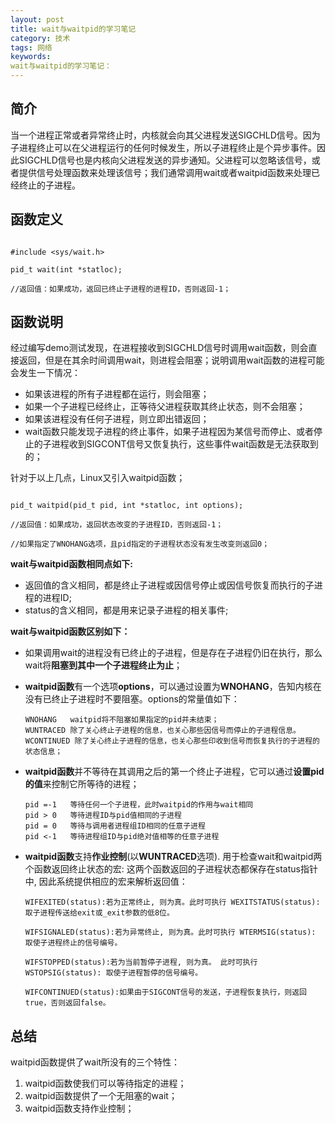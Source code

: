 ```yaml
---
layout: post
title: wait与waitpid的学习笔记
category: 技术
tags: 网络
keywords: 
wait与waitpid的学习笔记： 
---
```



简介
---

当一个进程正常或者异常终止时，内核就会向其父进程发送SIGCHLD信号。因为子进程终止可以在父进程运行的任何时候发生，所以子进程终止是个异步事件。因此SIGCHLD信号也是内核向父进程发送的异步通知。父进程可以忽略该信号，或者提供信号处理函数来处理该信号；我们通常调用wait或者waitpid函数来处理已经终止的子进程。

函数定义
---

~~~

#include <sys/wait.h>

pid_t wait(int *statloc);

//返回值：如果成功，返回已终止子进程的进程ID，否则返回-1；

~~~

函数说明
---

经过编写demo测试发现，在进程接收到SIGCHLD信号时调用wait函数，则会直接返回，但是在其余时间调用wait，则进程会阻塞；说明调用wait函数的进程可能会发生一下情况：

- 如果该进程的所有子进程都在运行，则会阻塞；
- 如果一个子进程已经终止，正等待父进程获取其终止状态，则不会阻塞；
- 如果该进程没有任何子进程，则立即出错返回；
- wait函数只能发现子进程的终止事件，如果子进程因为某信号而停止、或者停止的子进程收到SIGCONT信号又恢复执行，这些事件wait函数是无法获取到的；

针对于以上几点，Linux又引入waitpid函数；

~~~

pid_t waitpid(pid_t pid, int *statloc, int options);

//返回值：如果成功，返回状态改变的子进程ID，否则返回-1；

//如果指定了WNOHANG选项，且pid指定的子进程状态没有发生改变则返回0；

~~~

**wait与waitpid函数相同点如下:**
- 返回值的含义相同，都是终止子进程或因信号停止或因信号恢复而执行的子进程的进程ID;
- status的含义相同，都是用来记录子进程的相关事件;


**wait与waitpid函数区别如下：**

- 如果调用wait的进程没有已终止的子进程，但是存在子进程仍旧在执行，那么wait将**阻塞到其中一个子进程终止为止**；

- **waitpid函数**有一个选项**options**，可以通过设置为**WNOHANG**，告知内核在没有已终止子进程时不要阻塞。options的常量值如下：
	~~~
	WNOHANG   waitpid将不阻塞如果指定的pid并未结束；
	WUNTRACED 除了关心终止子进程的信息，也关心那些因信号而停止的子进程信息。
	WCONTINUED 除了关心终止子进程的信息，也关心那些印收到信号而恢复执行的子进程的状态信息； 
	~~~
- **waitpid函数**并不等待在其调用之后的第一个终止子进程，它可以通过**设置pid的值**来控制它所等待的进程；

	~~~
	pid =-1   等待任何一个子进程，此时waitpid的作用与wait相同
	pid > 0   等待进程ID与pid值相同的子进程
	pid = 0   等待与调用者进程组ID相同的任意子进程
	pid <-1   等待进程组ID与pid绝对值相等的任意子进程
	~~~
- **waitpid函数**支持**作业控制**(以**WUNTRACED**选项). 用于检查wait和waitpid两个函数返回终止状态的宏: 这两个函数返回的子进程状态都保存在status指针中, 因此系统提供相应的宏来解析返回值：

	~~~
	WIFEXITED(status):若为正常终止, 则为真。此时可执行 WEXITSTATUS(status): 取子进程传送给exit或_exit参数的低8位。 
	
	WIFSIGNALED(status):若为异常终止, 则为真。此时可执行 WTERMSIG(status): 取使子进程终止的信号编号。
	
	WIFSTOPPED(status):若为当前暂停子进程, 则为真。 此时可执行 WSTOPSIG(status): 取使子进程暂停的信号编号。
	
	WIFCONTINUED(status):如果由于SIGCONT信号的发送，子进程恢复执行，则返回true，否则返回false。
	~~~

总结
---
waitpid函数提供了wait所没有的三个特性：
1. waitpid函数使我们可以等待指定的进程；
2. waitpid函数提供了一个无阻塞的wait；
3. waitpid函数支持作业控制；